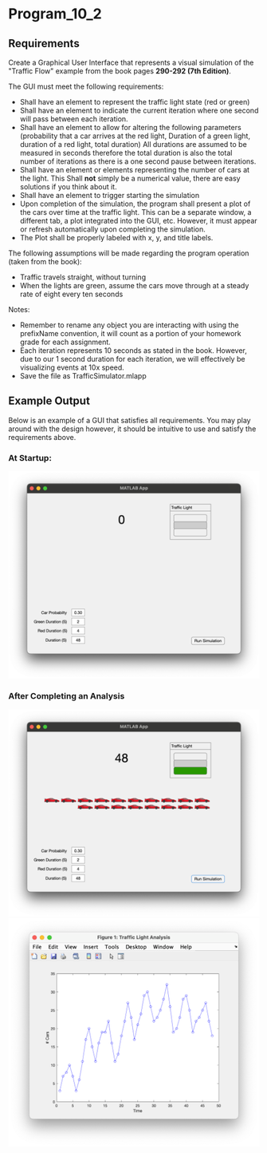 # Program\_10\_2
## Requirements
Create a Graphical User Interface that represents a visual simulation of the "Traffic Flow" example from the book pages **290-292 (7th Edition)**.

The GUI must meet the following requirements:
* Shall have an element to represent the traffic light state (red or green)
* Shall have an element to indicate the current iteration where one second will pass between each iteration.
* Shall have an element to allow for altering the following parameters (probability that a car arrives at the red light, Duration of a green light, duration of a red light, total duration) All durations are assumed to be measured in seconds therefore the total duration is also the total number of iterations as there is a one second pause between iterations.
* Shall have an element or elements representing the number of cars at the light. This Shall **not** simply be a numerical value, there are easy solutions if you think about it.
* Shall have an element to trigger starting the simulation
* Upon completion of the simulation, the program shall present a plot of the cars over time at the traffic light. This can be a separate window, a different tab, a plot integrated into the GUI, etc. However, it must appear or refresh automatically upon completing the simulation.
* The Plot shall be properly labeled with x, y, and title labels.

The following assumptions will be made regarding the program operation (taken from the book):
* Traffic travels straight, without turning
* When the lights are green, assume the cars move through at a steady rate of eight every ten seconds

Notes:
* Remember to rename any object you are interacting with using the prefixName convention, it will count as a portion of your homework grade for each assignment.
* Each iteration represents 10 seconds as stated in the book. However, due to our 1 second duration for each iteration, we will effectively be visualizing events at 10x speed.
* Save the file as TrafficSimulator.mlapp

## Example Output
Below is an example of a GUI that satisfies all requirements. You may play around with the design however, it should be intuitive to use and satisfy the requirements above.

### At Startup:
![Program_10_2_Example_Output_1.png](images/Program_10_2_Example_Output_1.png)
### After Completing an Analysis
![Program_10_2_Example_Output_2.png](images/Program_10_2_Example_Output_2.png)
![Program_10_2_Example_Output_3.png](images/Program_10_2_Example_Output_3.png)